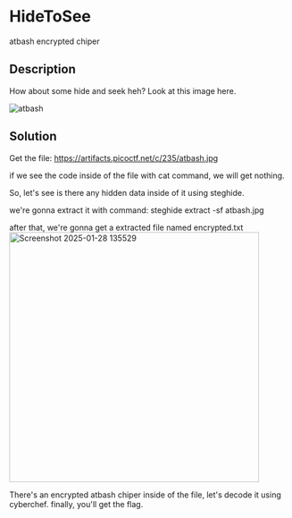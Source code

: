 # HideToSee
atbash encrypted chiper

## Description 
How about some hide and seek heh?
Look at this image here.

![atbash](https://github.com/user-attachments/assets/70000b9e-e157-41f9-9b90-9ca5c9c646aa)

## Solution
Get the file:
https://artifacts.picoctf.net/c/235/atbash.jpg

if we see the code inside of the file with cat command, we will get nothing.

So, let's see is there any hidden data inside of it using steghide.

we're gonna extract it with command:
steghide extract -sf atbash.jpg

after that, we're gonna get a extracted file named encrypted.txt 
<img width="447" alt="Screenshot 2025-01-28 135529" src="https://github.com/user-attachments/assets/5f993141-f5bb-4972-b395-37eb3adb6188" />

There's an encrypted atbash chiper inside of the file, let's decode it using cyberchef.
finally, you'll get the flag.
